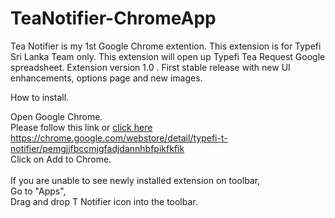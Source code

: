 # TeaNotifier-ChromeApp
Tea Notifier is my 1st Google Chrome extention. 
This extension is for Typefi Sri Lanka Team only. This extension will open up Typefi Tea Request Google spreadsheet. Extension version 1.0 . First stable release with new UI enhancements, options page and new images.<br />

How to install.  <br />

Open Google Chrome.  <br />
Please follow this link or <a href="https://chrome.google.com/webstore/detail/typefi-t-notifier/pemgjjfbccmjgfadjdannhbfpikfkfik">click here</a><br/>
https://chrome.google.com/webstore/detail/typefi-t-notifier/pemgjjfbccmjgfadjdannhbfpikfkfik
<br />
Click on Add to Chrome.
<br />
<br />
If you are unable to see newly installed extension on toolbar,  <br />
Go to "Apps",  <br />
Drag and drop T Notifier icon into the toolbar.  <br />
